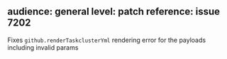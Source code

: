 audience: general
level: patch
reference: issue 7202
---

Fixes `github.renderTaskclusterYml` rendering error for the payloads including invalid params

